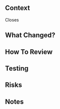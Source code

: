 ## Context

<!-- Include contextual info that can't be found in the linked issue. Why are you making this change? What Issue does this PR close (if any) -->

Closes

## What Changed?

<!-- What changes did you make? -->

## How To Review

<!-- What (rough) order should the reviewer view your files? -->

## Testing

<!-- What testing did you do, if any? -->

## Risks

<!-- Where should the reviewer focus on (if any)? -->

## Notes